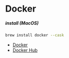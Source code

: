 # Docker

##### install (MacOS)
```sh
brew install docker --cask
```

- [Docker](https://www.docker.com/)  
- [Docker Hub](https://hub.docker.com/)
